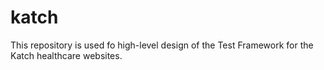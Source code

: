 # katch
This repository is used fo high-level design of the Test Framework for the Katch healthcare websites.
